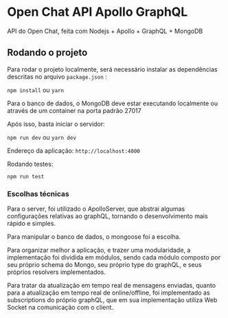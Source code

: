 # Open Chat API Apollo GraphQL

API do Open Chat, feita com Nodejs + Apollo + GraphQL + MongoDB

## Rodando o projeto

Para rodar o projeto localmente, será necessário instalar as dependências descritas no arquivo `package.json` :

`npm install` ou `yarn`

Para o banco de dados, o MongoDB deve estar executando localmente ou através de um container na porta padrão 27017

Após isso, basta iniciar o servidor:

`npm run dev` ou `yarn dev`

Endereço da aplicação: `http://localhost:4000`

Rodando testes:

`npm run test`

### Escolhas técnicas

Para o server, foi utilizado o ApolloServer, que abstrai algumas configurações relativas ao graphQL, tornando o desenvolvimento mais rápido e simples.

Para manipular o banco de dados, o mongoose foi a escolha.

Para organizar melhor a aplicação, e trazer uma modularidade, a implementação foi dividida em módulos, sendo cada módulo composto por seu próprio schema do Mongo, seu próprio type do graphQL, e seus próprios resolvers implementados.

Para tratar da atualização em tempo real de mensagens enviadas, quanto para a atualização em tempo real de online/offline, foi implementado as subscriptions do próprio graphQL, que em sua implementação utiliza Web Socket na comunicação com o client.
